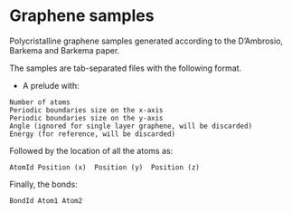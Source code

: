# Graphene samples

Polycristalline graphene samples generated according to the D’Ambrosio, Barkema and Barkema paper. 

The samples are tab-separated files with the following format.

- A prelude with:
```
Number of atoms
Periodic boundaries size on the x-axis
Periodic boundaries size on the y-axis
Angle (ignored for single layer graphene, will be discarded)
Energy (for reference, will be discarded)
```
Followed by the location of all the atoms as:
```
AtomId Position (x)  Position (y)  Position (z) 
```
Finally, the bonds:
```
BondId Atom1 Atom2
```
